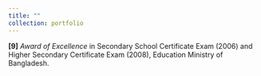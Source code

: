 ```yaml
---
title: ""
collection: portfolio
---
```


**[9]** *Award of Excellence* in Secondary School Certificate Exam (2006) and Higher Secondary Certificate Exam (2008), Education Ministry of Bangladesh.
